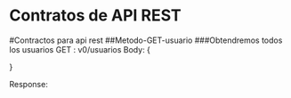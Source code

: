 # Contratos de API REST

#Contractos para api rest
##Metodo-GET-usuario
###Obtendremos todos los usuarios
GET : v0/usuarios
Body:
{

}

Response: 
